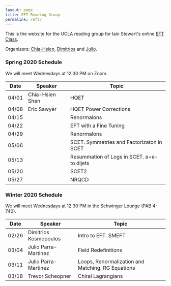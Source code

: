 ```yaml
---
layout: page
title: EFT Reading Group
permalink: /eft/
---
```


This is the website for the UCLA reading group for Iain Stewart's online [EFT Class](https://courses.edx.org/courses/MITx/8.EFTx/3T2014/course/).

Organizers: [Chia-Hsien](mailto:chshen@physics.ucla.edu), [Dimitrios](mailto:dkosmopoulos@physics.ucla.edu) and [Julio](mailto:jparra@physics.ucla.edu). 


### Spring 2020 Schedule ###

We will meet Wednesdays at 12:30 PM on Zoom.

| Date  | Speaker               | Topic                                             |
|-------|-----------------------|---------------------------------------------------|
| 04/01 | Chia-Hsien Shen       | HQET                                              |
| 04/08 | Eric Sawyer           | HQET Power Corrections                            |
| 04/15 |                       | Renormalons                                       |
| 04/22 |                       | EFT with a Fine Tuning                            |
| 04/29 |                       | Renormalons                                       |
| 05/06 |                       | SCET. Symmetries and Factorizaton in SCET         |
| 05/13 |                       | Resummation of Logs in SCET. e+e- to dijets       |
| 05/20 |                       | SCET2                                             |
| 05/27 |                       | NRQCD                                             |


### Winter 2020 Schedule ###

We will meet Wednesdays at 12:30 PM in the Schwinger Lounge (PAB 4-740). 

| Date  | Speaker               | Topic                                             |
|-------|-----------------------|---------------------------------------------------|
| 02/26 | Dimitrios Kosmopoulos | Intro to EFT. SMEFT                               |
| 03/04 | Julio Parra-Martinez  | Field Redefinitions                               |
| 03/11 | Julio Parra-Martinez  | Loops, Renormalization and Matching. RG Equations |
| 03/18 | Trevor Scheopner      | Chiral Lagrangians                                |
